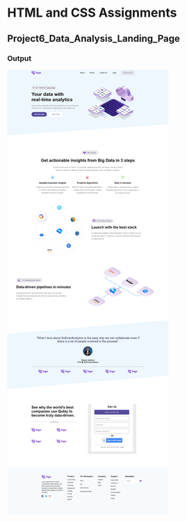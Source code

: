 # HTML and CSS Assignments #

## Project6_Data_Analysis_Landing_Page ##

### Output ###


![output](./output.png)
